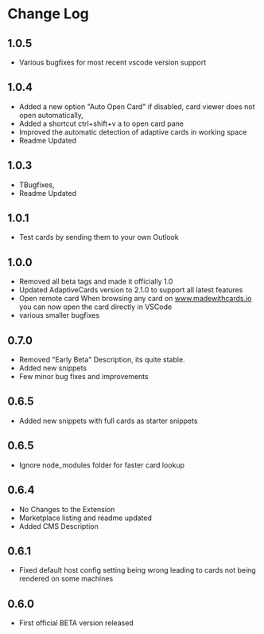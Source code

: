 # Change Log
## 1.0.5
 - Various bugfixes for most recent vscode version support
## 1.0.4
 - Added a new option "Auto Open Card" if disabled, card viewer does not open automatically,
 - Added a shortcut ctrl+shift+v a to open card pane
 - Improved the automatic detection of adaptive cards in working space
 - Readme Updated
## 1.0.3
 - TBugfixes,
 - Readme Updated
## 1.0.1
 - Test cards by sending them to your own Outlook

## 1.0.0
 - Removed all beta tags and made it officially 1.0
 - Updated AdaptiveCards version to 2.1.0 to support all latest features
 - Open remote card
   When browsing any card on www.madewithcards.io you can now open the card directly in VSCode
 - various smaller bugfixes
## 0.7.0
 - Removed "Early Beta" Description, its quite stable. 
 - Added new snippets
 - Few minor bug fixes and improvements
## 0.6.5
 - Added new snippets with full cards as starter snippets
## 0.6.5
 - Ignore node_modules folder for faster card lookup
## 0.6.4
 - No Changes to the Extension
 - Marketplace listing and readme updated
 - Added CMS Description
## 0.6.1
 - Fixed default host config setting being wrong leading to cards not being rendered on some machines
## 0.6.0
 - First official BETA version released
